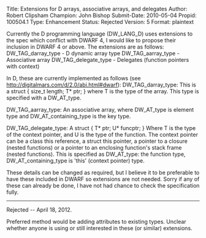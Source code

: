 Title:       Extensions for D arrays, associative arrays, and delegates
Author:      Robert Clipsham
Champion:    John Bishop
Submit-Date: 2010-05-04
Propid:      100504.1
Type:        Enhancement
Status:      Rejected
Version:     5
Format:      plaintext

Currently the D programming language (DW_LANG_D) uses extensions to the spec which conflict with DWARF 4,
I would like to propose their inclusion in DWARF 4 or above. The extensions are as follows:
  DW_TAG_darray_type - D dynamic array type
  DW_TAG_aarray_type - Associative array
  DW_TAG_delegate_type - Delegates (function pointers with context)

In D, these are currently implemented as follows (see http://digitalmars.com/d/2.0/abi.html#dwarf):
  DW_TAG_darray_type: This is a struct { size_t length; T* ptr; } where T is the type of the array. 
  This type is specified with a DW_AT_type.

  DW_TAG_aarray_type: An associative array, where DW_AT_type is element type and DW_AT_containing_type 
  is the key type.

  DW_TAG_delegate_type: A struct { T* ptr; U* funcptr; } Where T is the type of the context pointer, 
  and U is the type of the function. The context pointer can be a class this reference, a struct 
  this pointer, a pointer to a closure (nested functions) or a pointer to an enclosing function's 
  stack frame (nested functions). This is specified as DW_AT_type: the function type, 
  DW_AT_containing_type is 'this' (context pointer) type.

These details can be changed as required, but I believe it to be preferable to have these included 
in DWARF so extensions are not needed. Sorry if any of these can already be done, I have not had 
chance to check the specification fully.

---

Rejected -- April 18, 2012.

Preferred method would be adding attributes to existing types.  Unclear whether anyone
is using or still interested in these (or similar) extensions.  
